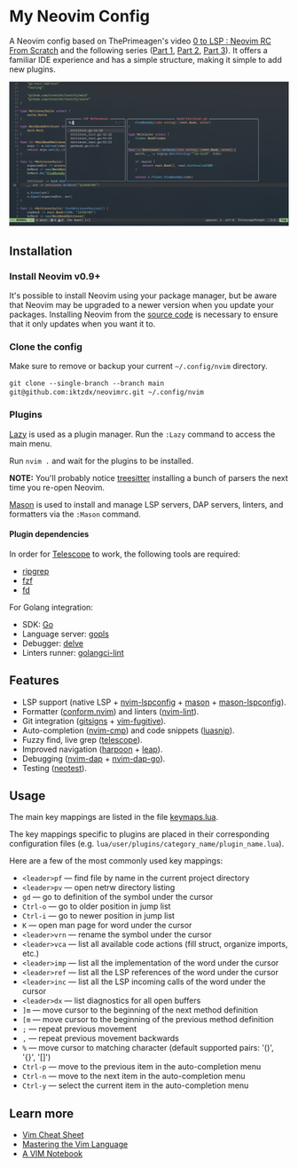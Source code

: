 # My Neovim Config

A Neovim config based on ThePrimeagen's video [0 to LSP : Neovim RC From Scratch](https://youtu.be/w7i4amO_zaE?si=xstN83ebvGg8GgCt) and the following series ([Part 1](https://youtu.be/ZWWxwwUsPNw?si=B8oR7QCCAE6t0vlE), [Part 2](https://youtu.be/c0Xmd4PGino?si=52GovTGAj3cRIgPl), [Part 3](https://youtu.be/MuUrCcvE-Yw?si=222vzBRjywjIhDhj)). It offers a familiar IDE experience and has a simple structure, making it simple to add new plugins.

![nvim screenshot](nvim.png)

## Installation

### Install Neovim v0.9+

It's possible to install Neovim using your package manager, but be aware that Neovim may be upgraded to a newer version when you update your packages.
Installing Neovim from the [source code](https://github.com/neovim/neovim/wiki/#install-from-source) is necessary to ensure that it only updates when you want it to.

### Clone the config

Make sure to remove or backup your current `~/.config/nvim` directory.

```
git clone --single-branch --branch main git@github.com:iktzdx/neovimrc.git ~/.config/nvim
```

### Plugins

[Lazy](https://github.com/folke/lazy.nvim) is used as a plugin manager. Run the `:Lazy` command to access the main menu.

Run `nvim .` and wait for the plugins to be installed.

**NOTE:** You'll probably notice [treesitter](https://github.com/nvim-treesitter/nvim-treesitter) installing a bunch of parsers the next time you re-open Neovim.

[Mason](https://github.com/williamboman/mason.nvim) is used to install and manage LSP servers, DAP servers, linters, and formatters via the `:Mason` command.

#### Plugin dependencies

In order for [Telescope](https://github.com/nvim-telescope/telescope.nvim) to work, the following tools are required:

-   [ripgrep](https://github.com/BurntSushi/ripgrep)
-   [fzf](https://github.com/junegunn/fzf)
-   [fd](https://github.com/sharkdp/fd)

For Golang integration:

-   SDK: [Go](https://go.dev/)
-   Language server: [gopls](https://pkg.go.dev/golang.org/x/tools/gopls#readme-installation)
-   Debugger: [delve](https://github.com/go-delve/delve)
-   Linters runner: [golangci-lint](https://github.com/golangci/golangci-lint)

## Features

-   LSP support (native LSP + [nvim-lspconfig](https://github.com/neovim/nvim-lspconfig) + [mason](https://github.com/williamboman/mason.nvim) + [mason-lspconfig](https://github.com/williamboman/mason-lspconfig.nvim)).
-   Formatter ([conform.nvim](https://github.com/stevearc/conform.nvim)) and linters ([nvim-lint](https://github.com/mfussenegger/nvim-lint)).
-   Git integration ([gitsigns](https://github.com/lewis6991/gitsigns.nvim) + [vim-fugitive](https://github.com/tpope/vim-fugitive)).
-   Auto-completion ([nvim-cmp](https://github.com/hrsh7th/nvim-cmp)) and code snippets ([luasnip](https://github.com/L3MON4D3/LuaSnip)).
-   Fuzzy find, live grep ([telescope](https://github.com/nvim-telescope/telescope.nvim)).
-   Improved navigation ([harpoon](https://github.com/ThePrimeagen/harpoon) + [leap](https://github.com/ggandor/leap.nvim)).
-   Debugging ([nvim-dap](https://github.com/mfussenegger/nvim-dap) + [nvim-dap-go](https://github.com/leoluz/nvim-dap-go)).
-   Testing ([neotest](https://github.com/nvim-neotest/neotest)).

## Usage

The main key mappings are listed in the file [keymaps.lua](lua/user/config/keymaps.lua).

The key mappings specific to plugins are placed in their corresponding configuration files (e.g. `lua/user/plugins/category_name/plugin_name.lua`).

Here are a few of the most commonly used key mappings:

-   `<leader>pf` — find file by name in the current project directory
-   `<leader>pv` — open netrw directory listing
-   `gd` — go to definition of the symbol under the cursor
-   `Ctrl-o` — go to older position in jump list
-   `Ctrl-i` — go to newer position in jump list
-   `K` — open man page for word under the cursor
-   `<leader>vrn` — rename the symbol under the cursor
-   `<leader>vca` — list all available code actions (fill struct, organize imports, etc.)
-   `<leader>imp` — list all the implementation of the word under the cursor
-   `<leader>ref` — list all the LSP references of the word under the cursor
-   `<leader>inc` — list all the LSP incoming calls of the word under the cursor
-   `<leader>dx` — list diagnostics for all open buffers
-   `]m` — move cursor to the beginning of the next method definition
-   `[m` — move cursor to the beginning of the previous method definition
-   `;` — repeat previous movement
-   `,` — repeat previous movement backwards
-   `%` — move cursor to matching character (default supported pairs: '()', '{}', '[]')
-   `Ctrl-p` — move to the previous item in the auto-completion menu
-   `Ctrl-n` — move to the next item in the auto-completion menu
-   `Ctrl-y` — select the current item in the auto-completion menu

## Learn more

-   [Vim Cheat Sheet](https://vim.rtorr.com/)
-   [Mastering the Vim Language](https://youtu.be/wlR5gYd6um0?si=-ZFLkO2ZvqYdIiZI)
-   [A VIM Notebook](https://github.com/omerxx/vim-notebook)
